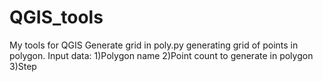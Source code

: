 # QGIS_tools
My tools for QGIS
Generate grid in poly.py generating grid of points in polygon.
Input data: 
1)Polygon name
2)Point count to generate in polygon
3)Step
